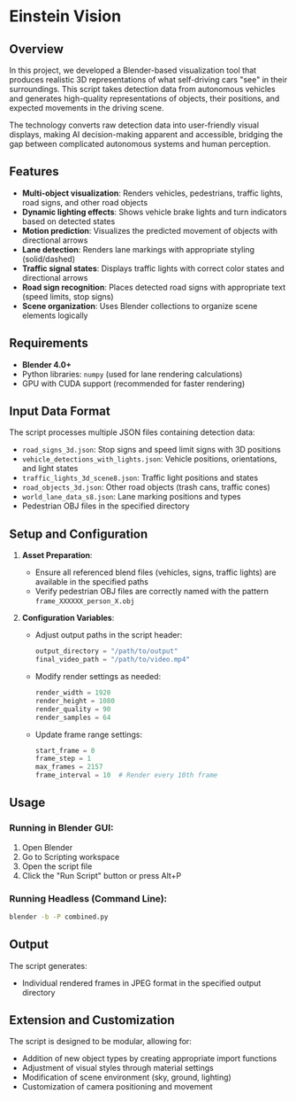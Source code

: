 # Einstein Vision
## Overview

In this project, we developed a Blender-based visualization tool that produces realistic 3D representations of what self-driving cars "see" in their surroundings.  This script takes detection data from autonomous vehicles and generates high-quality representations of objects, their positions, and expected movements in the driving scene.

 The technology converts raw detection data into user-friendly visual displays, making AI decision-making apparent and accessible, bridging the gap between complicated autonomous systems and human perception.

## Features

- **Multi-object visualization**: Renders vehicles, pedestrians, traffic lights, road signs, and other road objects
- **Dynamic lighting effects**: Shows vehicle brake lights and turn indicators based on detected states
- **Motion prediction**: Visualizes the predicted movement of objects with directional arrows
- **Lane detection**: Renders lane markings with appropriate styling (solid/dashed)
- **Traffic signal states**: Displays traffic lights with correct color states and directional arrows
- **Road sign recognition**: Places detected road signs with appropriate text (speed limits, stop signs)
- **Scene organization**: Uses Blender collections to organize scene elements logically

## Requirements

- **Blender 4.0+** 
- Python libraries: `numpy` (used for lane rendering calculations)
- GPU with CUDA support (recommended for faster rendering)

## Input Data Format

The script processes multiple JSON files containing detection data:
- `road_signs_3d.json`: Stop signs and speed limit signs with 3D positions
- `vehicle_detections_with_lights.json`: Vehicle positions, orientations, and light states
- `traffic_lights_3d_scene8.json`: Traffic light positions and states
- `road_objects_3d.json`: Other road objects (trash cans, traffic cones)
- `world_lane_data_s8.json`: Lane marking positions and types
- Pedestrian OBJ files in the specified directory

## Setup and Configuration

1. **Asset Preparation**:
   - Ensure all referenced blend files (vehicles, signs, traffic lights) are available in the specified paths
   - Verify pedestrian OBJ files are correctly named with the pattern `frame_XXXXXX_person_X.obj`

2. **Configuration Variables**:
   - Adjust output paths in the script header:
     ```python
     output_directory = "/path/to/output"
     final_video_path = "/path/to/video.mp4"
     ```
   - Modify render settings as needed:
     ```python
     render_width = 1920
     render_height = 1080
     render_quality = 90
     render_samples = 64
     ```
   - Update frame range settings:
     ```python
     start_frame = 0
     frame_step = 1
     max_frames = 2157
     frame_interval = 10  # Render every 10th frame
     ```

## Usage

### Running in Blender GUI:
1. Open Blender
2. Go to Scripting workspace
3. Open the script file
4. Click the "Run Script" button or press Alt+P

### Running Headless (Command Line):
```bash
blender -b -P combined.py
```

## Output

The script generates:
- Individual rendered frames in JPEG format in the specified output directory


## Extension and Customization

The script is designed to be modular, allowing for:
- Addition of new object types by creating appropriate import functions
- Adjustment of visual styles through material settings
- Modification of scene environment (sky, ground, lighting)
- Customization of camera positioning and movement




